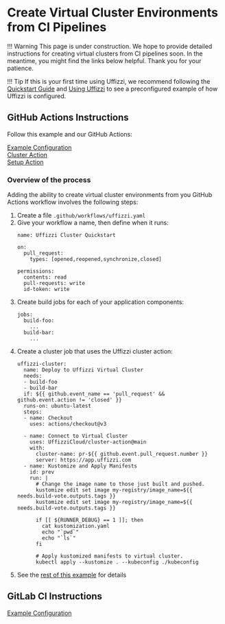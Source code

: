 # Create Virtual Cluster Environments from CI Pipelines

!!! Warning
    This page is under construction. We hope to provide detailed instructions for creating virtual clusters from CI pipelines soon. In the meantime, you might find the links below helpful. Thank you for your patience.

!!! Tip
    If this is your first time using Uffizzi, we recommend following the [Quickstart Guide](quickstart.md) and [Using Uffizzi](using-uffizzi.md) to see a preconfigured example of how Uffizzi is configured.

## GitHub Actions Instructions

Follow this example and our GitHub Actions:

[Example Configuration](https://github.com/UffizziCloud/quickstart-k8s)  
[Cluster Action](https://github.com/UffizziCloud/cluster-action)  
[Setup Action](https://github.com/UffizziCloud/setup-action)  

### Overview of the process
Adding the ability to create virtual cluster environments from you GitHub Actions workflow involves the following steps:

1. Create a file `.github/workflows/uffizzi.yaml`
2. Give your workflow a name, then define when it runs:
   ```
   name: Uffizzi Cluster Quickstart

   on:
     pull_request:
       types: [opened,reopened,synchronize,closed]

   permissions:
     contents: read
     pull-requests: write
     id-token: write
   ```
3. Create build jobs for each of your application components:
   ```
   jobs:
     build-foo:
       ...
     build-bar:
       ...
   ```
4. Create a cluster job that uses the Uffizzi cluster action:
   ```
   uffizzi-cluster:
     name: Deploy to Uffizzi Virtual Cluster
     needs:
     - build-foo
     - build-bar
     if: ${{ github.event_name == 'pull_request' && github.event.action != 'closed' }}
     runs-on: ubuntu-latest
     steps:
     - name: Checkout
       uses: actions/checkout@v3

     - name: Connect to Virtual Cluster
       uses: UffizziCloud/cluster-action@main
       with:
         cluster-name: pr-${{ github.event.pull_request.number }}
         server: https://app.uffizzi.com
     - name: Kustomize and Apply Manifests
       id: prev
       run: |
         # Change the image name to those just built and pushed.
         kustomize edit set image my-registry/image_name=${{ needs.build-vote.outputs.tags }}
         kustomize edit set image my-registry/image_name=${{ needs.build-vote.outputs.tags }}

         if [[ ${RUNNER_DEBUG} == 1 ]]; then
           cat kustomization.yaml
           echo "`pwd`"
           echo "`ls`"
         fi

         # Apply kustomized manifests to virtual cluster.
         kubectl apply --kustomize . --kubeconfig ./kubeconfig
   ```
5. See the [rest of this example](https://github.com/UffizziCloud/quickstart-k8s/blob/def540ce9b404851436e10529957162fbcc400fc/.github/workflows/uffizzi.yml#L143-L229) for details 

## GitLab CI Instructions

[Example Configuration](https://gitlab.com/uffizzi/quickstart-k8s/-/blob/main/.github/workflows/uffizzi.yml)
